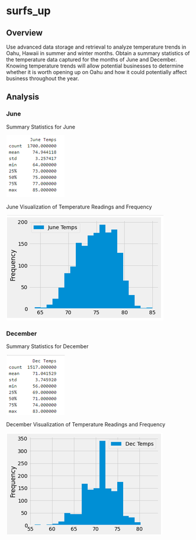 # surfs_up

## Overview

Use advanced data storage and retrieval to analyze temperature trends in Oahu, Hawaii in summer and winter months. Obtain a summary statistics of the temperature data captured for the months of June and December. Knowing temperature trends will allow potential businesses to determine whether it is worth opening up on Oahu and how it could potentially affect business throughout the year. 

## Analysis

### June

Summary Statistics for June

![images/june_summary_stats.png](images/june_summary_stats.png)

June Visualization of Temperature Readings and Frequency

![images/june_visual.png](images/june_visual.png)

### December

Summary Statistics for December

![images/dec_summary_stats.png](images/dec_summary_stats.png)

December Visualization of Temperature Readings and Frequency

![images/dec_visual.png](images/dec_visual.png)
